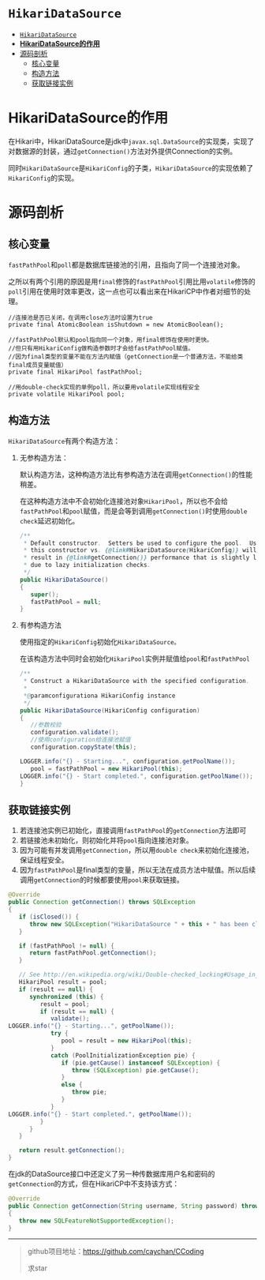 # `HikariDataSource`

- [`HikariDataSource`](#hikaridatasource)
- [**HikariDataSource的作用**](#hikaridatasource的作用)
- [源码剖析](#源码剖析)
  - [核心变量](#核心变量)
  - [构造方法](#构造方法)
  - [获取链接实例](#获取链接实例)

# **HikariDataSource的作用**

在Hikari中，HikariDataSource是jdk中`javax.sql.DataSource`的实现类，实现了对数据源的封装，通过`getConnection()`方法对外提供Connection的实例。

同时`HikariDataSource`是`HikariConfig`的子类，`HikariDataSource`的实现依赖了`HikariConfig`的实现。

# 源码剖析

## 核心变量

`fastPathPool`和`poll`都是数据库链接池的引用，且指向了同一个连接池对象。

之所以有两个引用的原因是用`final`修饰的`fastPathPool`引用比用`volatile`修饰的`poll`引用在使用时效率更改，这一点也可以看出来在HikariCP中作者对细节的处理。

```
//连接池是否已关闭，在调用close方法时设置为true
private final AtomicBoolean isShutdown = new AtomicBoolean();

//fastPathPool默认和pool指向同一个对象，用final修饰在使用时更快。
//但只有用HikariConfig做构造参数时才会给fastPathPool赋值。
//因为final类型的变量不能在方法内赋值（getConnection是一个普通方法，不能给类final成员变量赋值）
private final HikariPool fastPathPool;

//用double-check实现的单例poll，所以要用volatile实现线程安全
private volatile HikariPool pool;
```

## 构造方法

`HikariDataSource`有两个构造方法：

1. 无参构造方法：
    
    默认构造方法，这种构造方法比有参构造方法在调用`getConnection()`的性能稍差。
    
    在这种构造方法中不会初始化连接池对象`HikariPool`，所以也不会给`fastPathPool`和`pool`赋值，而是会等到调用`getConnection()`时使用`double check`延迟初始化。
    
    ```java
    /**
     * Default constructor.  Setters be used to configure the pool.  Using
     * this constructor vs. {@link#HikariDataSource(HikariConfig)} will
     * result in {@link#getConnection()} performance that is slightly lower
     * due to lazy initialization checks.
     */
    public HikariDataSource()
    {
       super();
       fastPathPool = null;
    }
    ```
    
2. 有参构造方法
    
    使用指定的`HikariConfig`初始化`HikariDataSource。`
    
    在该构造方法中同时会初始化`HikariPool`实例并赋值给`pool`和`fastPathPool`
    
    ```java
    /**
     * Construct a HikariDataSource with the specified configuration.
     *
     *@paramconfigurationa HikariConfig instance
     */
    public HikariDataSource(HikariConfig configuration)
    {
       //参数校验
       configuration.validate();
       //使用configuration给连接池赋值
       configuration.copyState(this);
    
    LOGGER.info("{} - Starting...", configuration.getPoolName());
       pool = fastPathPool = new HikariPool(this);
    LOGGER.info("{} - Start completed.", configuration.getPoolName());
    }
    ```
    

## 获取链接实例

1. 若连接池实例已初始化，直接调用`fastPathPool`的`getConnection`方法即可
2. 若链接池未初始化，则初始化并将`pool`指向连接池对象。
3. 因为可能有并发调用`getConnection`，所以用`double check`来初始化连接池，保证线程安全。
4. 因为`fastPathPool`是final类型的变量，所以无法在成员方法中赋值。所以后续调用`getConnection`的时候都要使用`pool`来获取链接。

```java
@Override
public Connection getConnection() throws SQLException
{
   if (isClosed()) {
      throw new SQLException("HikariDataSource " + this + " has been closed.");
   }

   if (fastPathPool != null) {
      return fastPathPool.getConnection();
   }

   // See http://en.wikipedia.org/wiki/Double-checked_locking#Usage_in_Java
   HikariPool result = pool;
   if (result == null) {
      synchronized (this) {
         result = pool;
         if (result == null) {
            validate();
LOGGER.info("{} - Starting...", getPoolName());
            try {
               pool = result = new HikariPool(this);
            }
            catch (PoolInitializationException pie) {
               if (pie.getCause() instanceof SQLException) {
                  throw (SQLException) pie.getCause();
               }
               else {
                  throw pie;
               }
            }
LOGGER.info("{} - Start completed.", getPoolName());
         }
      }
   }

   return result.getConnection();
}
```

在jdk的DataSource接口中还定义了另一种传数据库用户名和密码的`getConnection`的方式，但在HikariCP中不支持该方式：

```java
@Override
public Connection getConnection(String username, String password) throws SQLException
{
   throw new SQLFeatureNotSupportedException();
}

```

---

> github项目地址：https://github.com/caychan/CCoding
> 
> 求star